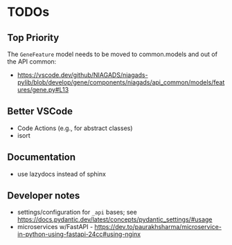 # TODOs

## Top Priority

The `GeneFeature` model needs to be moved to common.models and out of the API common:

* <https://vscode.dev/github/NIAGADS/niagads-pylib/blob/develop/gene/components/niagads/api_common/models/features/gene.py#L13>

## Better VSCode

* Code Actions (e.g., for abstract classes)
* isort

## Documentation

* use lazydocs instead of sphinx
  
## Developer notes

* settings/configuration for `_api` bases; see <https://docs.pydantic.dev/latest/concepts/pydantic_settings/#usage>
* microservices w/FastAPI - <https://dev.to/paurakhsharma/microservice-in-python-using-fastapi-24cc#using-nginx>